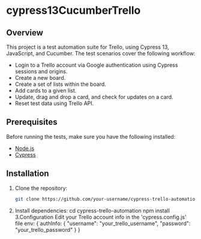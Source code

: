 # cypress13CucumberTrello

## Overview

This project is a test automation suite for Trello, using Cypress 13, JavaScript, and Cucumber. The test scenarios cover the following workflow:

- Login to a Trello account via Google authentication using Cypress sessions and origins.
- Create a new board.
- Create a set of lists within the board.
- Add cards to a given list.
- Update, drag and drop a card, and check for updates on a card.
- Reset test data using Trello API.

## Prerequisites

Before running the tests, make sure you have the following installed:

- [Node.js](https://nodejs.org/)
- [Cypress](https://docs.cypress.io/guides/getting-started/installing-cypress.html)

## Installation

1. Clone the repository:

   ```bash
   git clone https://github.com/your-username/cypress-trello-automation.git
2. Install dependencies:
   cd cypress-trello-automation
   npm install
3.Configuration
Edit your Trello account info in the 'cypress.config.js' file
   env: {
 authInfo:     {
    "username": "your_trello_username",
    "password": "your_trello_password"
   }
  }




